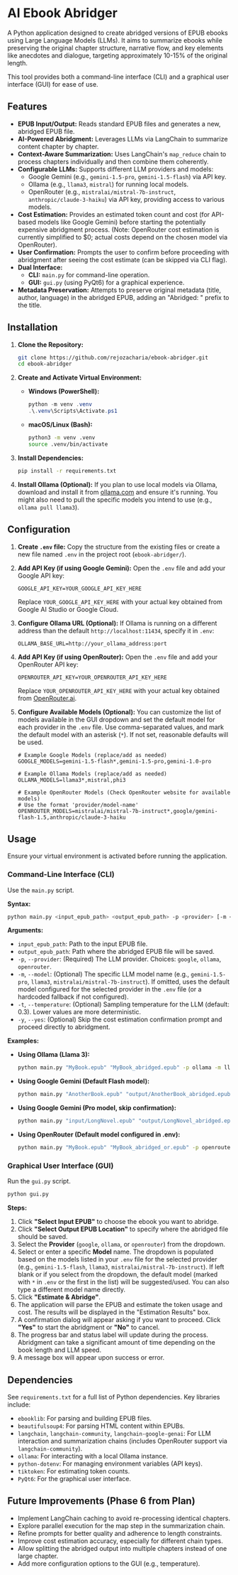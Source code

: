 # AI Ebook Abridger

A Python application designed to create abridged versions of EPUB ebooks using Large Language Models (LLMs). It aims to summarize ebooks while preserving the original chapter structure, narrative flow, and key elements like anecdotes and dialogue, targeting approximately 10-15% of the original length.

This tool provides both a command-line interface (CLI) and a graphical user interface (GUI) for ease of use.

## Features

*   **EPUB Input/Output:** Reads standard EPUB files and generates a new, abridged EPUB file.
*   **AI-Powered Abridgment:** Leverages LLMs via LangChain to summarize content chapter by chapter.
*   **Context-Aware Summarization:** Uses LangChain's `map_reduce` chain to process chapters individually and then combine them coherently.
*   **Configurable LLMs:** Supports different LLM providers and models:
    *   Google Gemini (e.g., `gemini-1.5-pro`, `gemini-1.5-flash`) via API key.
    *   Ollama (e.g., `llama3`, `mistral`) for running local models.
    *   OpenRouter (e.g., `mistralai/mistral-7b-instruct`, `anthropic/claude-3-haiku`) via API key, providing access to various models.
*   **Cost Estimation:** Provides an estimated token count and cost (for API-based models like Google Gemini) before starting the potentially expensive abridgment process. (Note: OpenRouter cost estimation is currently simplified to $0; actual costs depend on the chosen model via OpenRouter).
*   **User Confirmation:** Prompts the user to confirm before proceeding with abridgment after seeing the cost estimate (can be skipped via CLI flag).
*   **Dual Interface:**
    *   **CLI:** `main.py` for command-line operation.
    *   **GUI:** `gui.py` (using PyQt6) for a graphical experience.
*   **Metadata Preservation:** Attempts to preserve original metadata (title, author, language) in the abridged EPUB, adding an "Abridged: " prefix to the title.

## Installation

1.  **Clone the Repository:**
    ```bash
    git clone https://github.com/rejozacharia/ebook-abridger.git
    cd ebook-abridger
    ```

2.  **Create and Activate Virtual Environment:**
    *   **Windows (PowerShell):**
        ```powershell
        python -m venv .venv
        .\.venv\Scripts\Activate.ps1
        ```
    *   **macOS/Linux (Bash):**
        ```bash
        python3 -m venv .venv
        source .venv/bin/activate
        ```

3.  **Install Dependencies:**
    ```bash
    pip install -r requirements.txt
    ```

4.  **Install Ollama (Optional):** If you plan to use local models via Ollama, download and install it from [ollama.com](https://ollama.com/) and ensure it's running. You might also need to pull the specific models you intend to use (e.g., `ollama pull llama3`).

## Configuration

1.  **Create `.env` file:** Copy the structure from the existing files or create a new file named `.env` in the project root (`ebook-abridger/`).

2.  **Add API Key (if using Google Gemini):**
    Open the `.env` file and add your Google API key:
    ```dotenv
    GOOGLE_API_KEY=YOUR_GOOGLE_API_KEY_HERE
    ```
    Replace `YOUR_GOOGLE_API_KEY_HERE` with your actual key obtained from Google AI Studio or Google Cloud.

3.  **Configure Ollama URL (Optional):**
    If Ollama is running on a different address than the default `http://localhost:11434`, specify it in `.env`:
    ```dotenv
    OLLAMA_BASE_URL=http://your_ollama_address:port
    ```

4.  **Add API Key (if using OpenRouter):**
    Open the `.env` file and add your OpenRouter API key:
    ```dotenv
    OPENROUTER_API_KEY=YOUR_OPENROUTER_API_KEY_HERE
    ```
    Replace `YOUR_OPENROUTER_API_KEY_HERE` with your actual key obtained from [OpenRouter.ai](https://openrouter.ai/).

5.  **Configure Available Models (Optional):**
    You can customize the list of models available in the GUI dropdown and set the default model for each provider in the `.env` file. Use comma-separated values, and mark the default model with an asterisk (`*`). If not set, reasonable defaults will be used.
    ```dotenv
    # Example Google Models (replace/add as needed)
    GOOGLE_MODELS=gemini-1.5-flash*,gemini-1.5-pro,gemini-1.0-pro

    # Example Ollama Models (replace/add as needed)
    OLLAMA_MODELS=llama3*,mistral,phi3

    # Example OpenRouter Models (Check OpenRouter website for available models)
    # Use the format 'provider/model-name'
    OPENROUTER_MODELS=mistralai/mistral-7b-instruct*,google/gemini-flash-1.5,anthropic/claude-3-haiku
    ```

## Usage

Ensure your virtual environment is activated before running the application.

### Command-Line Interface (CLI)

Use the `main.py` script.

**Syntax:**

```bash
python main.py <input_epub_path> <output_epub_path> -p <provider> [-m <model_name>] [-t <temperature>] [-y]
```

**Arguments:**

*   `input_epub_path`: Path to the input EPUB file.
*   `output_epub_path`: Path where the abridged EPUB file will be saved.
*   `-p`, `--provider`: (Required) The LLM provider. Choices: `google`, `ollama`, `openrouter`.
*   `-m`, `--model`: (Optional) The specific LLM model name (e.g., `gemini-1.5-pro`, `llama3`, `mistralai/mistral-7b-instruct`). If omitted, uses the default model configured for the selected provider in the `.env` file (or a hardcoded fallback if not configured).
*   `-t`, `--temperature`: (Optional) Sampling temperature for the LLM (default: 0.3). Lower values are more deterministic.
*   `-y`, `--yes`: (Optional) Skip the cost estimation confirmation prompt and proceed directly to abridgment.

**Examples:**

*   **Using Ollama (Llama 3):**
    ```bash
    python main.py "MyBook.epub" "MyBook_abridged.epub" -p ollama -m llama3
    ```
*   **Using Google Gemini (Default Flash model):**
    ```bash
    python main.py "AnotherBook.epub" "output/AnotherBook_abridged.epub" -p google
    ```
*   **Using Google Gemini (Pro model, skip confirmation):**
    ```bash
    python main.py "input/LongNovel.epub" "output/LongNovel_abridged.epub" -p google -m gemini-1.5-pro -y
    ```
*   **Using OpenRouter (Default model configured in .env):**
    ```bash
    python main.py "MyBook.epub" "MyBook_abridged_or.epub" -p openrouter
    ```

### Graphical User Interface (GUI)

Run the `gui.py` script.

```bash
python gui.py
```

**Steps:**

1.  Click **"Select Input EPUB"** to choose the ebook you want to abridge.
2.  Click **"Select Output EPUB Location"** to specify where the abridged file should be saved.
3.  Select the **Provider** (`google`, `ollama`, or `openrouter`) from the dropdown.
4.  Select or enter a specific **Model** name. The dropdown is populated based on the models listed in your `.env` file for the selected provider (e.g., `gemini-1.5-flash`, `llama3`, `mistralai/mistral-7b-instruct`). If left blank or if you select from the dropdown, the default model (marked with `*` in `.env` or the first in the list) will be suggested/used. You can also type a different model name directly.
5.  Click **"Estimate & Abridge"**.
6.  The application will parse the EPUB and estimate the token usage and cost. The results will be displayed in the "Estimation Results" box.
7.  A confirmation dialog will appear asking if you want to proceed. Click **"Yes"** to start the abridgment or **"No"** to cancel.
8.  The progress bar and status label will update during the process. Abridgment can take a significant amount of time depending on the book length and LLM speed.
9.  A message box will appear upon success or error.

## Dependencies

See `requirements.txt` for a full list of Python dependencies. Key libraries include:

*   `ebooklib`: For parsing and building EPUB files.
*   `beautifulsoup4`: For parsing HTML content within EPUBs.
*   `langchain`, `langchain-community`, `langchain-google-genai`: For LLM interaction and summarization chains (includes OpenRouter support via `langchain-community`).
*   `ollama`: For interacting with a local Ollama instance.
*   `python-dotenv`: For managing environment variables (API keys).
*   `tiktoken`: For estimating token counts.
*   `PyQt6`: For the graphical user interface.

## Future Improvements (Phase 6 from Plan)

*   Implement LangChain caching to avoid re-processing identical chapters.
*   Explore parallel execution for the map step in the summarization chain.
*   Refine prompts for better quality and adherence to length constraints.
*   Improve cost estimation accuracy, especially for different chain types.
*   Allow splitting the abridged output into multiple chapters instead of one large chapter.
*   Add more configuration options to the GUI (e.g., temperature).
